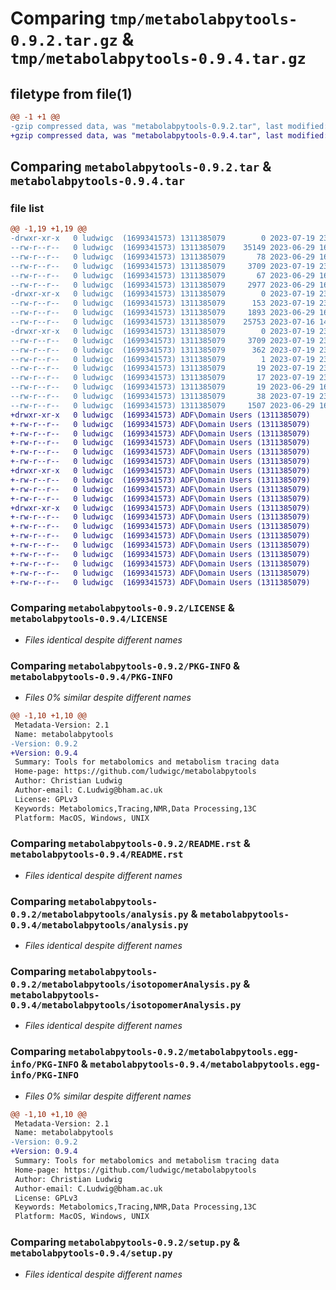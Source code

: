 # Comparing `tmp/metabolabpytools-0.9.2.tar.gz` & `tmp/metabolabpytools-0.9.4.tar.gz`

## filetype from file(1)

```diff
@@ -1 +1 @@
-gzip compressed data, was "metabolabpytools-0.9.2.tar", last modified: Wed Jul 19 23:20:03 2023, max compression
+gzip compressed data, was "metabolabpytools-0.9.4.tar", last modified: Fri Jul 21 11:29:36 2023, max compression
```

## Comparing `metabolabpytools-0.9.2.tar` & `metabolabpytools-0.9.4.tar`

### file list

```diff
@@ -1,19 +1,19 @@
-drwxr-xr-x   0 ludwigc  (1699341573) 1311385079        0 2023-07-19 23:20:03.703395 metabolabpytools-0.9.2/
--rw-r--r--   0 ludwigc  (1699341573) 1311385079    35149 2023-06-29 16:08:10.000000 metabolabpytools-0.9.2/LICENSE
--rw-r--r--   0 ludwigc  (1699341573) 1311385079       78 2023-06-29 16:08:10.000000 metabolabpytools-0.9.2/MANIFEST.in
--rw-r--r--   0 ludwigc  (1699341573) 1311385079     3709 2023-07-19 23:20:03.703211 metabolabpytools-0.9.2/PKG-INFO
--rw-r--r--   0 ludwigc  (1699341573) 1311385079       67 2023-06-29 16:08:10.000000 metabolabpytools-0.9.2/README.md
--rw-r--r--   0 ludwigc  (1699341573) 1311385079     2977 2023-06-29 16:08:10.000000 metabolabpytools-0.9.2/README.rst
-drwxr-xr-x   0 ludwigc  (1699341573) 1311385079        0 2023-07-19 23:20:03.702098 metabolabpytools-0.9.2/metabolabpytools/
--rw-r--r--   0 ludwigc  (1699341573) 1311385079      153 2023-07-19 23:17:38.000000 metabolabpytools-0.9.2/metabolabpytools/__init__.py
--rw-r--r--   0 ludwigc  (1699341573) 1311385079     1893 2023-06-29 16:08:10.000000 metabolabpytools-0.9.2/metabolabpytools/analysis.py
--rw-r--r--   0 ludwigc  (1699341573) 1311385079    25753 2023-07-16 14:50:21.000000 metabolabpytools-0.9.2/metabolabpytools/isotopomerAnalysis.py
-drwxr-xr-x   0 ludwigc  (1699341573) 1311385079        0 2023-07-19 23:20:03.703030 metabolabpytools-0.9.2/metabolabpytools.egg-info/
--rw-r--r--   0 ludwigc  (1699341573) 1311385079     3709 2023-07-19 23:20:03.000000 metabolabpytools-0.9.2/metabolabpytools.egg-info/PKG-INFO
--rw-r--r--   0 ludwigc  (1699341573) 1311385079      362 2023-07-19 23:20:03.000000 metabolabpytools-0.9.2/metabolabpytools.egg-info/SOURCES.txt
--rw-r--r--   0 ludwigc  (1699341573) 1311385079        1 2023-07-19 23:20:03.000000 metabolabpytools-0.9.2/metabolabpytools.egg-info/dependency_links.txt
--rw-r--r--   0 ludwigc  (1699341573) 1311385079       19 2023-07-19 23:20:03.000000 metabolabpytools-0.9.2/metabolabpytools.egg-info/requires.txt
--rw-r--r--   0 ludwigc  (1699341573) 1311385079       17 2023-07-19 23:20:03.000000 metabolabpytools-0.9.2/metabolabpytools.egg-info/top_level.txt
--rw-r--r--   0 ludwigc  (1699341573) 1311385079       19 2023-06-29 16:08:10.000000 metabolabpytools-0.9.2/requirements.txt
--rw-r--r--   0 ludwigc  (1699341573) 1311385079       38 2023-07-19 23:20:03.703440 metabolabpytools-0.9.2/setup.cfg
--rw-r--r--   0 ludwigc  (1699341573) 1311385079     1507 2023-06-29 16:08:10.000000 metabolabpytools-0.9.2/setup.py
+drwxr-xr-x   0 ludwigc  (1699341573) ADF\Domain Users (1311385079)        0 2023-07-21 11:29:36.919814 metabolabpytools-0.9.4/
+-rw-r--r--   0 ludwigc  (1699341573) ADF\Domain Users (1311385079)    35149 2023-06-29 16:08:10.000000 metabolabpytools-0.9.4/LICENSE
+-rw-r--r--   0 ludwigc  (1699341573) ADF\Domain Users (1311385079)       78 2023-06-29 16:08:10.000000 metabolabpytools-0.9.4/MANIFEST.in
+-rw-r--r--   0 ludwigc  (1699341573) ADF\Domain Users (1311385079)     3709 2023-07-21 11:29:36.919611 metabolabpytools-0.9.4/PKG-INFO
+-rw-r--r--   0 ludwigc  (1699341573) ADF\Domain Users (1311385079)       67 2023-06-29 16:08:10.000000 metabolabpytools-0.9.4/README.md
+-rw-r--r--   0 ludwigc  (1699341573) ADF\Domain Users (1311385079)     2977 2023-06-29 16:08:10.000000 metabolabpytools-0.9.4/README.rst
+drwxr-xr-x   0 ludwigc  (1699341573) ADF\Domain Users (1311385079)        0 2023-07-21 11:29:36.918425 metabolabpytools-0.9.4/metabolabpytools/
+-rw-r--r--   0 ludwigc  (1699341573) ADF\Domain Users (1311385079)      153 2023-07-21 11:29:30.000000 metabolabpytools-0.9.4/metabolabpytools/__init__.py
+-rw-r--r--   0 ludwigc  (1699341573) ADF\Domain Users (1311385079)     1893 2023-06-29 16:08:10.000000 metabolabpytools-0.9.4/metabolabpytools/analysis.py
+-rw-r--r--   0 ludwigc  (1699341573) ADF\Domain Users (1311385079)    25753 2023-07-16 14:50:21.000000 metabolabpytools-0.9.4/metabolabpytools/isotopomerAnalysis.py
+drwxr-xr-x   0 ludwigc  (1699341573) ADF\Domain Users (1311385079)        0 2023-07-21 11:29:36.919436 metabolabpytools-0.9.4/metabolabpytools.egg-info/
+-rw-r--r--   0 ludwigc  (1699341573) ADF\Domain Users (1311385079)     3709 2023-07-21 11:29:36.000000 metabolabpytools-0.9.4/metabolabpytools.egg-info/PKG-INFO
+-rw-r--r--   0 ludwigc  (1699341573) ADF\Domain Users (1311385079)      362 2023-07-21 11:29:36.000000 metabolabpytools-0.9.4/metabolabpytools.egg-info/SOURCES.txt
+-rw-r--r--   0 ludwigc  (1699341573) ADF\Domain Users (1311385079)        1 2023-07-21 11:29:36.000000 metabolabpytools-0.9.4/metabolabpytools.egg-info/dependency_links.txt
+-rw-r--r--   0 ludwigc  (1699341573) ADF\Domain Users (1311385079)       19 2023-07-21 11:29:36.000000 metabolabpytools-0.9.4/metabolabpytools.egg-info/requires.txt
+-rw-r--r--   0 ludwigc  (1699341573) ADF\Domain Users (1311385079)       17 2023-07-21 11:29:36.000000 metabolabpytools-0.9.4/metabolabpytools.egg-info/top_level.txt
+-rw-r--r--   0 ludwigc  (1699341573) ADF\Domain Users (1311385079)       19 2023-06-29 16:08:10.000000 metabolabpytools-0.9.4/requirements.txt
+-rw-r--r--   0 ludwigc  (1699341573) ADF\Domain Users (1311385079)       38 2023-07-21 11:29:36.919854 metabolabpytools-0.9.4/setup.cfg
+-rw-r--r--   0 ludwigc  (1699341573) ADF\Domain Users (1311385079)     1507 2023-06-29 16:08:10.000000 metabolabpytools-0.9.4/setup.py
```

### Comparing `metabolabpytools-0.9.2/LICENSE` & `metabolabpytools-0.9.4/LICENSE`

 * *Files identical despite different names*

### Comparing `metabolabpytools-0.9.2/PKG-INFO` & `metabolabpytools-0.9.4/PKG-INFO`

 * *Files 0% similar despite different names*

```diff
@@ -1,10 +1,10 @@
 Metadata-Version: 2.1
 Name: metabolabpytools
-Version: 0.9.2
+Version: 0.9.4
 Summary: Tools for metabolomics and metabolism tracing data
 Home-page: https://github.com/ludwigc/metabolabpytools
 Author: Christian Ludwig
 Author-email: C.Ludwig@bham.ac.uk 
 License: GPLv3
 Keywords: Metabolomics,Tracing,NMR,Data Processing,13C
 Platform: MacOS, Windows, UNIX
```

### Comparing `metabolabpytools-0.9.2/README.rst` & `metabolabpytools-0.9.4/README.rst`

 * *Files identical despite different names*

### Comparing `metabolabpytools-0.9.2/metabolabpytools/analysis.py` & `metabolabpytools-0.9.4/metabolabpytools/analysis.py`

 * *Files identical despite different names*

### Comparing `metabolabpytools-0.9.2/metabolabpytools/isotopomerAnalysis.py` & `metabolabpytools-0.9.4/metabolabpytools/isotopomerAnalysis.py`

 * *Files identical despite different names*

### Comparing `metabolabpytools-0.9.2/metabolabpytools.egg-info/PKG-INFO` & `metabolabpytools-0.9.4/metabolabpytools.egg-info/PKG-INFO`

 * *Files 0% similar despite different names*

```diff
@@ -1,10 +1,10 @@
 Metadata-Version: 2.1
 Name: metabolabpytools
-Version: 0.9.2
+Version: 0.9.4
 Summary: Tools for metabolomics and metabolism tracing data
 Home-page: https://github.com/ludwigc/metabolabpytools
 Author: Christian Ludwig
 Author-email: C.Ludwig@bham.ac.uk 
 License: GPLv3
 Keywords: Metabolomics,Tracing,NMR,Data Processing,13C
 Platform: MacOS, Windows, UNIX
```

### Comparing `metabolabpytools-0.9.2/setup.py` & `metabolabpytools-0.9.4/setup.py`

 * *Files identical despite different names*

